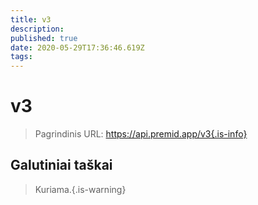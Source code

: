 ```yaml
---
title: v3
description:
published: true
date: 2020-05-29T17:36:46.619Z
tags:
---
```


# v3

> Pagrindinis URL: https://api.premid.app/v3{.is-info}


## Galutiniai taškai
> Kuriama.{.is-warning}